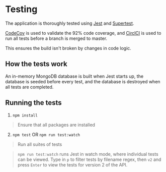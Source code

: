# Testing
The application is thoroughly tested using [Jest](https://jestjs.io/) and [Supertest](https://www.npmjs.com/package/supertest).

[CodeCov](https://codecov.io/gh/chrismaltais/ShopifyInternChallenge2019) is used to validate the 92% code coverage, and [CirclCI](https://circleci.com/gh/chrismaltais/EcommerceAPI) is used to run all tests before a branch is merged to master. 

This ensures the build isn't broken by changes in code logic.

## How the tests work
An in-memory MongoDB database is built when Jest starts up, the database is seeded before every test, and the database is destroyed when all tests are completed.

## Running the tests
1. `npm install`
 > Ensure that all packages are installed
2. `npm test` OR `npm run test:watch`
> Run all suites of tests

> `npm run test:watch` runs Jest in watch mode, where individual tests can be viewed. Type in `p` to filter tests by filename regex, then `v2` and press `Enter` to view the tests for version 2 of the API.
